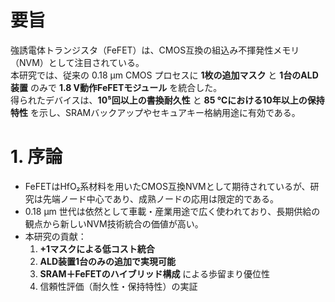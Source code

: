 # 要旨
強誘電体トランジスタ（FeFET）は、CMOS互換の組込み不揮発性メモリ（NVM）として注目されている。  
本研究では、従来の 0.18 µm CMOS プロセスに **1枚の追加マスク** と **1台のALD装置** のみで **1.8 V動作FeFETモジュール** を統合した。  
得られたデバイスは、**10⁵回以上の書換耐久性** と **85 ℃における10年以上の保持特性** を示し、SRAMバックアップやセキュアキー格納用途に有効である。

# 1. 序論
- FeFETはHfO₂系材料を用いたCMOS互換NVMとして期待されているが、研究は先端ノード中心であり、成熟ノードの応用は限定的である。  
- 0.18 µm 世代は依然として車載・産業用途で広く使われており、長期供給の観点から新しいNVM技術統合の価値が高い。  
- 本研究の貢献：
  1. **+1マスクによる低コスト統合**  
  2. **ALD装置1台のみの追加で実現可能**  
  3. **SRAM＋FeFETのハイブリッド構成** による歩留まり優位性  
  4. 信頼性評価（耐久性・保持特性）の実証


